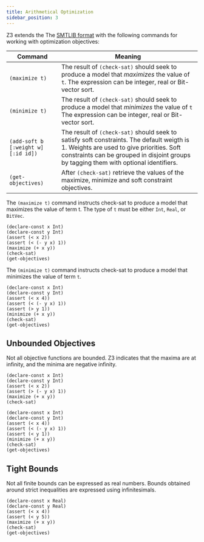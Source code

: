 ```yaml
---
title: Arithmetical Optimization
sidebar_position: 3
---
```


Z3 extends the The [SMTLIB format](http://smtlib.cs.uiowa.edu/) with the following commands for working with optimization objectives:

Command                                | Meaning
---------------------------------------|-------------------------------------------------------------------
`(maximize t)`                         | The result of `(check-sat)` should seek to produce a model that _maximizes_ the value of `t`. The expression can be integer, real or Bit-vector sort.
`(minimize t)`                         | The result of `(check-sat)` should seek to produce a model that _minimizes_ the value of `t` The expression can be integer, real or Bit-vector sort.
`(add-soft b [:weight w] [:id id])`  | The result of `(check-sat)` should seek to satisfy soft constraints. The default weigth is 1. Weights are used to give priorities. Soft constraints can be grouped in disjoint groups by tagging them with optional identifiers.
`(get-objectives)`                     | After `(check-sat)` retrieve the values of the maximize, minimize and soft constraint objectives.



The `(maximize t)` command instructs check-sat to produce a model that maximizes the value of term t. The type of `t` must be either `Int`, `Real`, or `BitVec`.

```z3
(declare-const x Int)
(declare-const y Int)
(assert (< x 2))
(assert (< (- y x) 1))
(maximize (+ x y))
(check-sat)
(get-objectives)
```

The `(minimize t)` command instructs check-sat to produce a model that minimizes the value of term `t`.

```z3
(declare-const x Int)
(declare-const y Int)
(assert (< x 4))
(assert (< (- y x) 1))
(assert (> y 1))
(minimize (+ x y))
(check-sat)
(get-objectives)
```

## Unbounded Objectives

Not all objective functions are bounded. Z3 indicates that the maxima are at infinity, and the minima are negative infinity.

```z3
(declare-const x Int)
(declare-const y Int)
(assert (< x 2))
(assert (> (- y x) 1))
(maximize (+ x y))
(check-sat)

```

```z3
(declare-const x Int)
(declare-const y Int)
(assert (< x 4))
(assert (< (- y x) 1))
(assert (< y 1))
(minimize (+ x y))
(check-sat)
(get-objectives)
```

## Tight Bounds

Not all finite bounds can be expressed as real numbers. Bounds obtained around strict inequalities are expressed using infinitesimals.

```z3 
(declare-const x Real)
(declare-const y Real)
(assert (< x 4))
(assert (< y 5))
(maximize (+ x y))
(check-sat)
(get-objectives)
```


